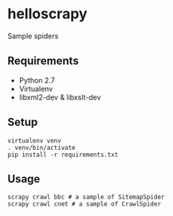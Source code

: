 helloscrapy
===========

Sample spiders

Requirements
------------

- Python 2.7
- Virtualenv
- libxml2-dev & libxslt-dev

Setup
-----

```
virtualenv venv
. venv/bin/activate
pip install -r requirements.txt
```

Usage
-----

```
scrapy crawl bbc # a sample of SitemapSpider
scrapy crawl cnet # a sample of CrawlSpider
```
